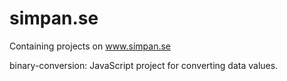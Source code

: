# simpan.se
Containing projects on www.simpan.se

binary-conversion: JavaScript project for converting data values.
